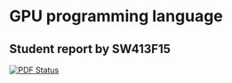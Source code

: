 GPU programming language
========================
Student report by SW413F15
--------------------------
[![PDF Status](https://www.sharelatex.com/github/repos/SW413/Paper/builds/latest/badge.svg)](https://www.sharelatex.com/github/repos/SW413/Paper/builds/latest/output.pdf)
